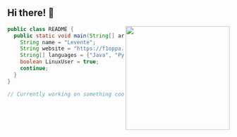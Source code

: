 ## Hi there! 👋

<img align="right" width="236" height="236" src="https://github.com/f1oppa.png">

```java
public class README {
  public static void main(String[] args) {
    String name = "Levente";
    String website = "https://f1oppa.github.io/";
    String[] languages = {"Java", "Python", "JavaScript"};
    boolean LinuxUser = true;
    continue;
  }
}

// Currently working on something cool 👀
```
